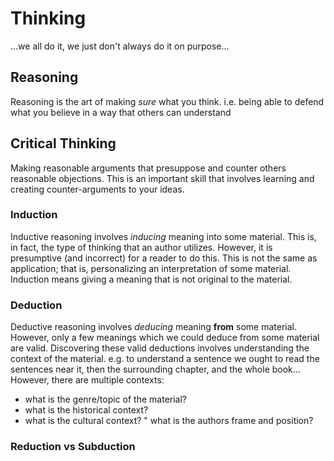 # Thinking
...we all do it, we just don't always do it on purpose...


## Reasoning

Reasoning is the art of making _sure_ what you think.
i.e. being able to defend what you believe in a way that others can understand


## Critical Thinking

Making reasonable arguments that presuppose and counter others reasonable objections.
This is an important skill that involves learning and creating counter-arguments to your ideas.


### Induction

Inductive reasoning involves _inducing_ meaning into some material.
This is, in fact, the type of thinking that an author utilizes.
However, it is presumptive (and incorrect) for a reader to do this.
This is not the same as application; that is, personalizing an interpretation of some material.
Induction means giving a meaning that is not original to the material.


### Deduction

Deductive reasoning involves _deducing_ meaning **from** some material.
However, only a few meanings which we could deduce from some material are valid.
Discovering these valid deductions involves understanding the context of the material.
e.g. to understand a sentence we ought to read the sentences near it, then the surrounding chapter, and the whole book...
However, there are multiple contexts:
* what is the genre/topic of the material?
* what is the historical context?
* what is the cultural context?
" what is the authors frame and position?


### Reduction vs Subduction
